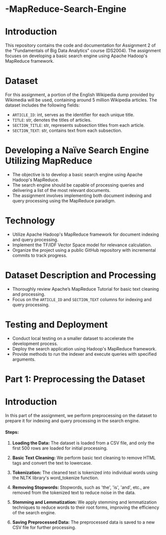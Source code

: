 # -MapReduce-Search-Engine

# Introduction
This repository contains the code and documentation for Assignment 2 of the "Fundamentals of Big Data Analytics" course (DS2004). The assignment focuses on developing a basic search engine using Apache Hadoop's MapReduce framework.


# Dataset
For this assignment, a portion of the English Wikipedia dump provided by Wikimedia will be used, containing around 5 million Wikipedia articles. The dataset includes the following fields:
- `ARTICLE_ID`: int, serves as the identifier for each unique title.
- `TITLE`: str, denotes the titles of articles.
- `SECTION_TITLE`: str, represents subsection titles from each article.
- `SECTION_TEXT`: str, contains text from each subsection.

# Developing a Naïve Search Engine Utilizing MapReduce
- The objective is to develop a basic search engine using Apache Hadoop's MapReduce.
- The search engine should be capable of processing queries and delivering a list of the most relevant documents.
- The assignment involves implementing both document indexing and query processing using the MapReduce paradigm.

# Technology
- Utilize Apache Hadoop's MapReduce framework for document indexing and query processing.
- Implement the TF/IDF Vector Space model for relevance calculation.
- Organize the project using a public GitHub repository with incremental commits to track progress.

# Dataset Description and Processing
- Thoroughly review Apache’s MapReduce Tutorial for basic text cleaning and processing.
- Focus on the `ARTICLE_ID` and `SECTION_TEXT` columns for indexing and query processing.

# Testing and Deployment
- Conduct local testing on a smaller dataset to accelerate the development process.
- Deploy the search application using Hadoop's MapReduce framework.
- Provide methods to run the indexer and execute queries with specified arguments.

# Part 1: Preprocessing the Dataset

# Introduction
In this part of the assignment, we perform preprocessing on the dataset to prepare it for indexing and query processing in the search engine.

#### Steps:
1. **Loading the Data:** The dataset is loaded from a CSV file, and only the first 500 rows are loaded for initial processing.

2. **Basic Text Cleaning:** We perform basic text cleaning to remove HTML tags and convert the text to lowercase.

3. **Tokenization:** The cleaned text is tokenized into individual words using the NLTK library's word_tokenize function.

4. **Removing Stopwords:** Stopwords, such as 'the', 'is', 'and', etc., are removed from the tokenized text to reduce noise in the data.

5. **Stemming and Lemmatization:** We apply stemming and lemmatization techniques to reduce words to their root forms, improving the efficiency of the search engine.

6. **Saving Preprocessed Data:** The preprocessed data is saved to a new CSV file for further processing.
